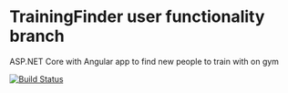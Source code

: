 # TrainingFinder user functionality branch
ASP.NET Core with Angular app to find new people to train with on gym

[![Build Status](https://dev.azure.com/szymondomalik/Training%20Finder/_apis/build/status/dburnat.TrainingFinder?branchName=master)](https://dev.azure.com/szymondomalik/Training%20Finder/_build/latest?definitionId=3&branchName=master)

